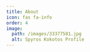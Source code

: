 ```yaml
---
title: About
icon: fas fa-info
order: 4
image:
  path: /images/33377581.jpg
  alt: Spyros Kokotos Profile
---
```


